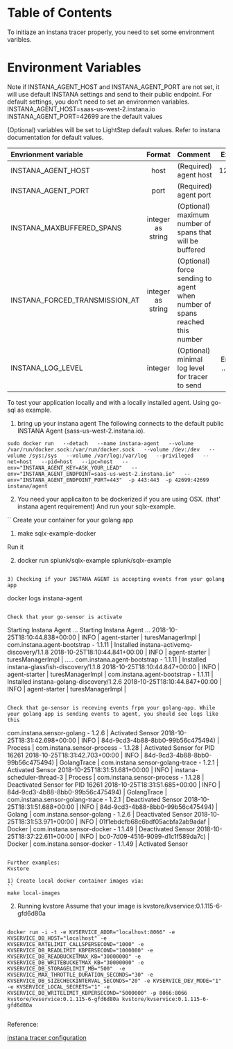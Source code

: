 # Table of Contents

To initiaze an instana tracer properly, you need to set some environment varibles.

# Environment Variables

Note if INSTANA_AGENT_HOST and INSTANA_AGENT_PORT are not set, it will use default INSTANA settings and send to their public
endpoint. For default settings, you don't need to set an environmen variables.
INSTANA_AGENT_HOST=saas-us-west-2.instana.io
INSTANA_AGENT_PORT=42699
are the default values


(Optional) variables will be set to LightStep default values. Refer to instana documentation for default values.

| Envrionment variable       |  Format |  Comment  | Example |
| :------------- |:-------------:| :----- | :-----: |
| INSTANA_AGENT_HOST |  host | (Required) agent host | 127.0.0.1 |
| INSTANA_AGENT_PORT |  port | (Required) agent port | 8080 |
| INSTANA_MAXBUFFERED_SPANS | integer as string  |  (Optional) maximum number of spans that will be buffered  | 10 |
| INSTANA_FORCED_TRANSMISSION_AT |  integer as string   |  (Optional) force sending to agent when number of spans reached this number  | 100 |
| INSTANA_LOG_LEVEL | integer |  (Optional) minimal log level for tracer to send  | Error = 0 .. Debug =3 |

To test your application locally and with a locally installed agent.
Using go-sql as example.

1) bring up your instana agent 
The following connects to the default public INSTANA Agent (sass-us-west-2.instana.io). 

```
sudo docker run   --detach   --name instana-agent   --volume /var/run/docker.sock:/var/run/docker.sock   --volume /dev:/dev   --volume /sys:/sys   --volume /var/log:/var/log   --privileged   --net=host   --pid=host   --ipc=host   --env="INSTANA_AGENT_KEY=ASK_YOUR_LEAD"   --env="INSTANA_AGENT_ENDPOINT=saas-us-west-2.instana.io"   --env="INSTANA_AGENT_ENDPOINT_PORT=443"  -p 443:443  -p 42699:42699 instana/agent
```


2) You need your applicaiton to be dockerized if you are using OSX. (that' instana agent requirement)
And run your sqlx-example.

``
Create your container for your golang app

1) make sqlx-example-docker

Run it 

2) docker run splunk/sqlx-example splunk/sqlx-example

```

3) Checking if your INSTANA AGENT is accepting events from your golang app

 ```
docker logs instana-agent
 ```

Check that your go-sensor is activate 

 ```
 Starting Instana Agent ...
Starting Instana Agent ...
2018-10-25T18:10:44.838+00:00 | INFO  | agent-starter                    | turesManagerImpl | com.instana.agent-bootstrap - 1.1.11 | Installed instana-activemq-discovery/1.1.8
2018-10-25T18:10:44.841+00:00 | INFO  | agent-starter                    | turesManagerImpl |
.....
com.instana.agent-bootstrap - 1.1.11 | Installed instana-glassfish-discovery/1.1.8
2018-10-25T18:10:44.847+00:00 | INFO  | agent-starter                    | turesManagerImpl | com.instana.agent-bootstrap - 1.1.11 | Installed instana-golang-discovery/1.2.6
2018-10-25T18:10:44.847+00:00 | INFO  | agent-starter                    | turesManagerImpl | 
 ```

 Check that go-sensor is receving events frpm your golang-app. While your golang app is sending events to agent, you should see logs like this

 ```
 com.instana.sensor-golang - 1.2.6 | Activated Sensor
2018-10-25T18:31:42.698+00:00 | INFO  | 84d-9cd3-4b88-8bb0-99b56c475494) | Process          | com.instana.sensor-process - 1.1.28 | Activated Sensor for PID 16261
2018-10-25T18:31:42.703+00:00 | INFO  | 84d-9cd3-4b88-8bb0-99b56c475494) | GolangTrace      | com.instana.sensor-golang-trace - 1.2.1 | Activated Sensor
2018-10-25T18:31:51.681+00:00 | INFO  | instana-scheduler-thread-3       | Process          | com.instana.sensor-process - 1.1.28 | Deactivated Sensor for PID 16261
2018-10-25T18:31:51.685+00:00 | INFO  | 84d-9cd3-4b88-8bb0-99b56c475494) | GolangTrace      | com.instana.sensor-golang-trace - 1.2.1 | Deactivated Sensor
2018-10-25T18:31:51.688+00:00 | INFO  | 84d-9cd3-4b88-8bb0-99b56c475494) | Golang           | com.instana.sensor-golang - 1.2.6 | Deactivated Sensor
2018-10-25T18:31:53.971+00:00 | INFO  | 01f1ebdcfb68c6bdf05acbfa2ab9adaf | Docker           | com.instana.sensor-docker - 1.1.49 | Deactivated Sensor
2018-10-25T18:37:22.611+00:00 | INFO  | bc0-7d09-4516-9099-d1c1f589da7c) | Docker           | com.instana.sensor-docker - 1.1.49 | Activated Sensor

 ```

Further examples:
Kvstore

1) Create local docker container images via:
``
make local-images
```

2) Running kvstore
Assume that your image is kvstore/kvservice:0.1.115-6-gfd6d80a

```

docker run -i -t -e KVSERVICE_ADDR="localhost:8066" -e KVSERVICE_DB_HOST="localhost" -e KVSERVICE_RATELIMIT_CALLSPERSECOND="1000" -e KVSERVICE_DB_READLIMIT_KBPERSECOND="1000000" -e KVSERVICE_DB_READBUCKETMAX_KB="30000000" -e KVSERVICE_DB_WRITEBUCKETMAX_KB="30000000" -e KVSERVICE_DB_STORAGELIMIT_MB="500"  -e KVSERVICE_MAX_THROTTLE_DURATION_SECONDS="30" -e KVSERVICE_DB_SIZECHECKINTERVAL_SECONDS="20" -e KVSERVICE_DEV_MODE="1" -e KVSERVICE_LOCAL_SECRETS="1" -e KVSERVICE_DB_WRITELIMIT_KBPERSECOND="5000000" -p 8066:8066 kvstore/kvservice:0.1.115-6-gfd6d80a kvstore/kvservice:0.1.115-6-gfd6d80a


```


Reference:

[instana tracer configuration](https://github.com/instana/go-sensor#opentracing)